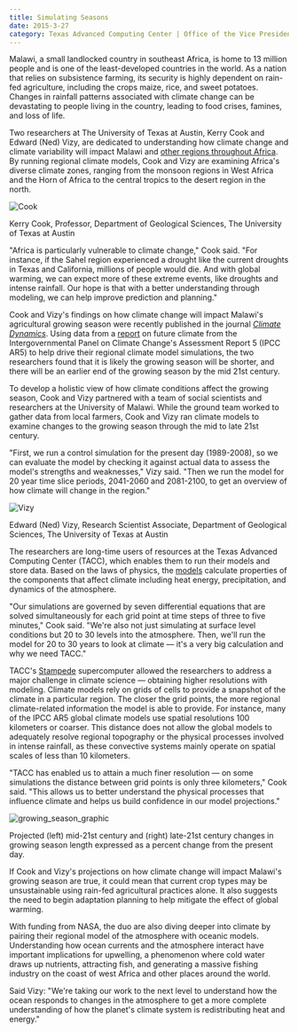 ```yaml
--- 
title: Simulating Seasons
date: 2015-3-27
category: Texas Advanced Computing Center | Office of the Vice President for Research
---
```


Malawi, a small landlocked country in southeast Africa, is home to 13 million people and is one of the least-developed countries in the world. As a nation that relies on subsistence farming, its security is highly dependent on rain-fed agriculture, including the crops maize, rice, and sweet potatoes. Changes in rainfall patterns associated with climate change can be devastating to people living in the country, leading to food crises, famines, and loss of life.

Two researchers at The University of Texas at Austin, Kerry Cook and Edward (Ned) Vizy, are dedicated to understanding how climate change and climate variability will impact Malawi and [other regions throughout Africa](http://www.eurekalert.org/pub_releases/2012-08/uota-mtf080212.php). By running regional climate models, Cook and Vizy are examining Africa's diverse climate zones, ranging from the monsoon regions in West Africa and the Horn of Africa to the central tropics to the desert region in the north.

![Cook](http://research.utexas.edu/showcase/assets/js/fileman/Uploads/Cook.jpeg)

Kerry Cook, Professor, Department of Geological Sciences, The University of Texas at Austin

"Africa is particularly vulnerable to climate change," Cook said. "For instance, if the Sahel region experienced a drought like the current droughts in Texas and California, millions of people would die. And with global warming, we can expect more of these extreme events, like droughts and intense rainfall. Our hope is that with a better understanding through modeling, we can help improve prediction and planning."

Cook and Vizy's findings on how climate change will impact Malawi's agricultural growing season were recently published in the journal _[Climate Dynamics](http://link.springer.com/article/10.1007/s00382-014-2424-x#page-1)_. Using data from a [report](http://www.ipcc.ch/report/ar5/wg1) on future climate from the Intergovernmental Panel on Climate Change's Assessment Report 5 (IPCC AR5) to help drive their regional climate model simulations, the two researchers found that it is likely the growing season will be shorter, and there will be an earlier end of the growing season by the mid 21st century.

To develop a holistic view of how climate conditions affect the growing season, Cook and Vizy partnered with a team of social scientists and researchers at the University of Malawi. While the ground team worked to gather data from local farmers, Cook and Vizy ran climate models to examine changes to the growing season through the mid to late 21st century.

"First, we run a control simulation for the present day (1989-2008), so we can evaluate the model by checking it against actual data to assess the model's strengths and weaknesses," Vizy said. "Then we run the model for 20 year time slice periods, 2041-2060 and 2081-2100, to get an overview of how climate will change in the region."

![Vizy](http://research.utexas.edu/showcase/assets/js/fileman/Uploads/Vizy.jpeg)

Edward (Ned) Vizy, Research Scientist Associate, Department of Geological Sciences, The University of Texas at Austin

The researchers are long-time users of resources at the Texas Advanced Computing Center (TACC), which enables them to run their models and store data. Based on the laws of physics, the [models](http://www.scied.ucar.edu/longcontent/climate-modeling) calculate properties of the components that affect climate including heat energy, precipitation, and dynamics of the atmosphere.

"Our simulations are governed by seven differential equations that are solved simultaneously for each grid point at time steps of three to five minutes," Cook said. "We're also not just simulating at surface level conditions but 20 to 30 levels into the atmosphere. Then, we'll run the model for 20 to 30 years to look at climate — it's a very big calculation and why we need TACC."

TACC's [Stampede](https://www.tacc.utexas.edu/stampede) supercomputer allowed the researchers to address a major challenge in climate science — obtaining higher resolutions with modeling. Climate models rely on grids of cells to provide a snapshot of the climate in a particular region. The closer the grid points, the more regional climate-related information the model is able to provide. For instance, many of the IPCC AR5 global climate models use spatial resolutions 100 kilometers or coarser. This distance does not allow the global models to adequately resolve regional topography or the physical processes involved in intense rainfall, as these convective systems mainly operate on spatial scales of less than 10 kilometers.

"TACC has enabled us to attain a much finer resolution — on some simulations the distance between grid points is only three kilometers," Cook said. "This allows us to better understand the physical processes that influence climate and helps us build confidence in our model projections."

![growing_season_graphic](http://research.utexas.edu/showcase/assets/js/fileman/Uploads/growing_season_graphic.jpeg)

Projected (left) mid-21st century and (right) late-21st century changes in growing season length expressed as a percent change from the present day.

If Cook and Vizy's projections on how climate change will impact Malawi's growing season are true, it could mean that current crop types may be unsustainable using rain-fed agricultural practices alone. It also suggests the need to begin adaptation planning to help mitigate the effect of global warming.

With funding from NASA, the duo are also diving deeper into climate by pairing their regional model of the atmosphere with oceanic models. Understanding how ocean currents and the atmosphere interact have important implications for upwelling, a phenomenon where cold water draws up nutrients, attracting fish, and generating a massive fishing industry on the coast of west Africa and other places around the world.

Said Vizy: "We're taking our work to the next level to understand how the ocean responds to changes in the atmosphere to get a more complete understanding of how the planet's climate system is redistributing heat and energy."